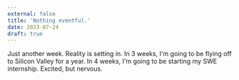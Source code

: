 ```yaml
---
external: false
title: 'Nothing eventful.'
date: 2023-07-24
draft: true
---
```


Just another week. Reality is setting in. In 3 weeks, I'm going to be flying off to Silicon Valley for a year. In 4 weeks, I'm going to be starting my SWE internship. Excited, but nervous.
